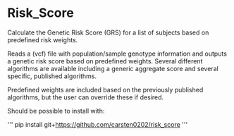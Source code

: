 # Risk_Score

Calculate the Genetic Risk Score (GRS) for a list of subjects based on predefined risk weights.

Reads a (vcf) file with population/sample genotype information and outputs a genetic risk score based on predefined weights. Several different algorithms are available including a generic aggregate score and several specific, published algorithms.

Predefined weights are included based on the previously published algorithms, but the user can override these if desired.

Should be possible to install with:

'''
pip install git+https://github.com/carsten0202/risk_score
'''
